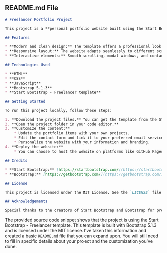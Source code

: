 ## README.md File

```markdown
# Freelancer Portfolio Project

This project is a **personal portfolio website built using the Start Bootstrap - Freelancer template**. It leverages **Bootstrap 5.1.3** to provide a responsive and visually appealing layout.

## Features

* **Modern and clean design:** The template offers a professional look and feel.
* **Responsive layout:** The website adapts seamlessly to different screen sizes.
* **Interactive elements:** Smooth scrolling, modal windows, and contact form enhance user engagement.

## Technologies Used

* **HTML**
* **CSS**
* **JavaScript**
* **Bootstrap 5.1.3**
* **Start Bootstrap - Freelancer template**

## Getting Started

To run this project locally, follow these steps:

1. **Download the project files.** You can get the template from the Start Bootstrap website: [https://startbootstrap.com/theme/freelancer](https://startbootstrap.com/theme/freelancer) 
2. **Open the project folder in your code editor.**
3. **Customize the content:**
    * Update the portfolio items with your own projects.
    * Edit the contact form and link it to your preferred email service.
    * Personalize the website with your information and branding.
4. **Deploy the website:**
    * You can choose to host the website on platforms like GitHub Pages, Netlify, or Vercel.

## Credits

* **Start Bootstrap:** [https://startbootstrap.com/](https://startbootstrap.com/)
* **Bootstrap:** [https://getbootstrap.com/](https://getbootstrap.com/)

## License

This project is licensed under the MIT License. See the `LICENSE` file for details.

## Acknowledgements

Special thanks to the creators of Start Bootstrap and Bootstrap for providing this excellent template and framework.

```

The provided source code snippet shows that the project is using the Start Bootstrap - Freelancer template. This template is built with Bootstrap 5.1.3 and is licensed under the MIT license. I've taken this information and created a basic `README.md` file that you can expand upon. You will still need to fill in specific details about your project and the customization you've done. 
